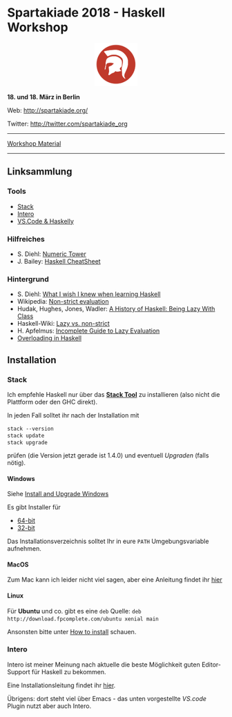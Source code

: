 # Spartakiade 2018 - Haskell Workshop
<p align="center"><img src="spartakiade.png" width=100/></p>

**18. und 18. März in Berlin**

Web:     http://spartakiade.org/

Twitter: http://twitter.com/spartakiade_org

---

[Workshop Material](./Workshop.md)

---

## Linksammlung

### Tools
- [Stack](https://docs.haskellstack.org/en/stable/README/)
- [Intero](https://haskell-lang.org/intero)
- [VS.Code & Haskelly](https://marketplace.visualstudio.com/items?itemName=Vans.haskero)


### Hilfreiches
- S. Diehl: [Numeric Tower](http://dev.stephendiehl.com/hask/#numeric-tower)
- J. Bailey: [Haskell CheatSheet](http://blog.codeslower.com/static/CheatSheet.pdf)

### Hintergrund
- S. Diehl: [What I wish I knew when learning Haskell](http://dev.stephendiehl.com/hask/)
- Wikipedia: [Non-strict evaluation](https://en.wikipedia.org/wiki/Evaluation_strategy#Non-strict_evaluation)
- Hudak, Hughes, Jones, Wadler: [A History of Haskell: Being Lazy With Class](http://haskell.cs.yale.edu/wp-content/uploads/2011/02/history.pdf)
- Haskell-Wiki: [Lazy vs. non-strict](https://wiki.haskell.org/Lazy_vs._non-strict)
- H. Apfelmus:  [Incomplete Guide to Lazy Evaluation](https://hackhands.com/guide-lazy-evaluation-haskell/)
- [Overloading in Haskell](http://www.cse.chalmers.se/edu/year/2016/course/TDA452_Functional_Programming/lectures/OverloadingAndTypeClasses.html)

## Installation

### Stack
Ich empfehle Haskell nur über das [**Stack Tool**](https://docs.haskellstack.org/en/stable/README/) zu installieren
(also nicht die Plattform oder den GHC direkt).

In jeden Fall solltet ihr nach der Installation mit

```
stack --version
stack update
stack upgrade
```

prüfen (die Version jetzt gerade ist 1.4.0) und eventuell *Upgraden*
(falls nötig).

#### Windows
Siehe [Install and Upgrade Windows](https://docs.haskellstack.org/en/stable/install_and_upgrade/#windows)

Es gibt Installer für

- [64-bit](https://www.stackage.org/stack/windows-x86_64)
- [32-bit](https://www.stackage.org/stack/windows-i386)

Das Installationsverzeichnis solltet Ihr in eure `PATH` Umgebungsvariable 
aufnehmen.

#### MacOS
Zum Mac kann ich leider nicht viel sagen, aber eine
Anleitung findet ihr [hier](https://docs.haskellstack.org/en/stable/install_and_upgrade/#macos)

#### Linux
Für **Ubuntu** und co. gibt es eine `deb` Quelle: `deb http://download.fpcomplete.com/ubuntu xenial main`

Ansonsten bitte unter [How to install](https://docs.haskellstack.org/en/stable/README/#how-to-install)
schauen.

### Intero
Intero ist meiner Meinung nach aktuelle die beste Möglichkeit guten
Editor-Support für Haskell zu bekommen.

Eine Installationsleitung findet ihr [hier](https://haskell-lang.org/intero).

Übrigens: dort steht viel über Emacs - das unten vorgestellte *VS.code* Plugin
nutzt aber auch Intero.